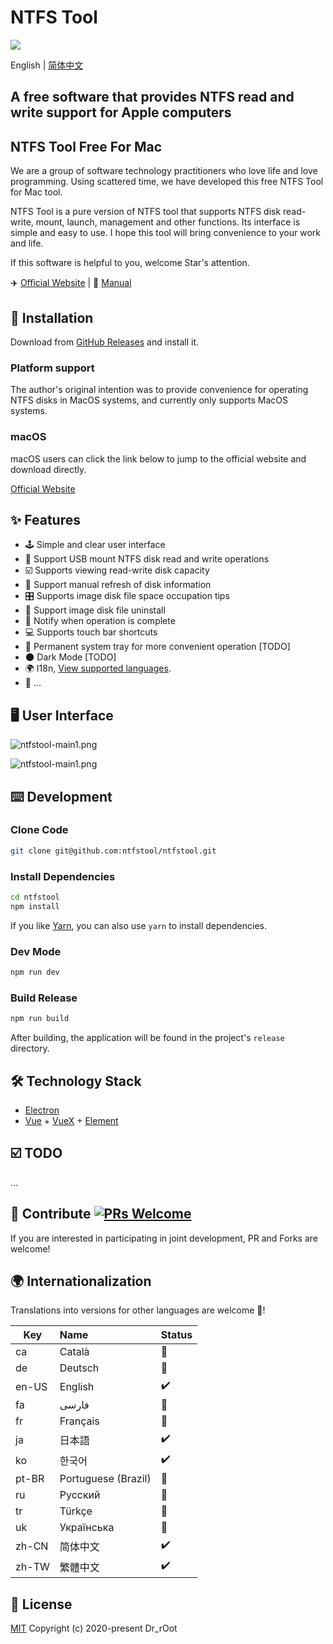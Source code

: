 # NTFS Tool

<a href="https://ntfstool.com">
  <img src="https://github.com/ntfstool/ntfstool/blob/1.0.2/static/github/256x256@2x.png?raw=true" /></a>

English | [简体中文](./README-CN.md)

## A free software that provides NTFS read and write support for Apple computers
## NTFS Tool Free For Mac

We are a group of software technology practitioners who love life and love programming. Using scattered time, we have developed this free NTFS Tool for Mac tool.

NTFS Tool is a pure version of NTFS tool that supports NTFS disk read-write, mount, launch, management and other functions. Its interface is simple and easy to use. I hope this tool will bring convenience to your work and life.

If this software is helpful to you, welcome Star's attention.


✈️ [Official Website](https://ntfstool.com) | 📖 [Manual](http://docs.ntfstool.com)

## 💽 Installation
Download from [GitHub Releases](https://github.com/ntfstool/ntfstool/releases) and install it.

### Platform support

The author's original intention was to provide convenience for operating NTFS disks in MacOS systems, and currently only supports MacOS systems.

### macOS

macOS users can click the link below to jump to the official website and download directly.

[Official Website](https://ntfstool.com)

## ✨ Features

- 🕹 Simple and clear user interface
- 🦄 Support USB mount NTFS disk read and write operations
- ☑️ Supports viewing read-write disk capacity
- 💾 Support manual refresh of disk information
- 🎛 Supports image disk file space occupation tips
- 🚀 Support image disk file uninstall
- 🔔 Notify when operation is complete
- 💻 Supports touch bar shortcuts
- 🤖 Permanent system tray for more convenient operation [TODO]
- 🌑 Dark Mode [TODO]
- 🌍 I18n, [View supported languages](#-internationalization).
- 🎏 ...

## 🖥 User Interface

![ntfstool-main1.png](https://github.com/ntfstool/ntfstool/blob/1.0.2/static/github/ntfs-display.jpg?raw=true)

![ntfstool-main1.png](https://github.com/ntfstool/ntfstool/blob/1.0.2/static/github/ntfstool-main2.png?raw=true)

## ⌨️ Development

### Clone Code

```bash
git clone git@github.com:ntfstool/ntfstool.git
```

### Install Dependencies

```bash
cd ntfstool
npm install
```

If you like [Yarn](https://yarnpkg.com/), you can also use `yarn` to install dependencies.

### Dev Mode

```bash
npm run dev
```

### Build Release

```bash
npm run build
```

After building, the application will be found in the project's `release` directory.

## 🛠 Technology Stack

- [Electron](https://electronjs.org/)
- [Vue](https://vuejs.org/) + [VueX](https://vuex.vuejs.org/) + [Element](https://element.eleme.io)

## ☑️ TODO

...

## 🤝 Contribute [![PRs Welcome](https://img.shields.io/badge/PRs-welcome-brightgreen.svg?style=flat)](http://makeapullrequest.com)

If you are interested in participating in joint development, PR and Forks are welcome!

## 🌍 Internationalization

Translations into versions for other languages are welcome 🧐! 

| Key   | Name                | Status |
| ----- | :------------------ | :----- |
| ca    | Català              | 🚧      |
| de    | Deutsch             | 🚧      |
| en-US | English             | ✔️      |
| fa    | فارسی               | 🚧      |
| fr    | Français            | 🚧      |
| ja    | 日本語              | ✔️      |
| ko    | 한국어              | ✔️      |
| pt-BR | Portuguese (Brazil) | 🚧      |
| ru    | Русский             | 🚧      |
| tr    | Türkçe              | 🚧      |
| uk    | Українська          | 🚧      |
| zh-CN | 简体中文            | ✔️      |
| zh-TW | 繁體中文            | ✔️      |

## 📜 License

[MIT](https://opensource.org/licenses/MIT) Copyright (c) 2020-present Dr_rOot